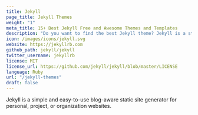 ```yaml
---
title: Jekyll
page_title: Jekyll Themes
weight: "1"
meta_title: 15+ Best Jekyll Free and Awesome Themes and Templates
description: "Do you want to find the best Jekyll theme? Jekyll is a straightforward, blog-aware static site generator that is ideal for personal, project, or organization websites."
icon: /images/icons/jekyll.svg
website: https://jekyllrb.com
github_path: jekyll/jekyll
twitter_username: jekyllrb
license: MIT
license_url: https://github.com/jekyll/jekyll/blob/master/LICENSE
language: Ruby
url: "/jekyll-themes"
draft: false
---
```

Jekyll is a simple and easy-to-use blog-aware static site generator for personal, project, or organization websites.
